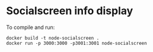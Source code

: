 # Socialscreen info display

To compile and run:

```
docker build -t node-socialscreen .
docker run -p 3000:3000 -p3001:3001 node-socialscreen
````
